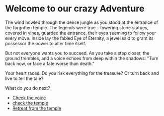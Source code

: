 # Welcome to our crazy Adventure

The wind howled through the dense jungle as you stood at the entrance of the forgotten temple. The legends were true – towering stone statues, covered in vines, guarded the entrance, their eyes seeming to follow your every move. Inside lay the fabled Eye of Eternity, a jewel said to grant its possessor the power to alter time itself.

But not everyone wants you to succeed. As you take a step closer, the ground trembles, and a voice echoes from deep within the shadows: "Turn back now, or face a fate worse than death."

Your heart races. Do you risk everything for the treasure? Or turn back and live to tell the tale?

What do you do next?
- [Check the voice](/my_intro.md)
- [check the temple](/my_intro2.md)
- [Retreat from the temple](/my-story.md)


